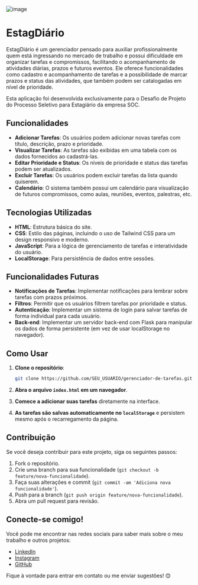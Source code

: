 ![image](https://github.com/user-attachments/assets/d8dcc417-acc7-4c4f-ae55-735444aaebfe)

# EstagDiário

EstagDiário é um gerenciador pensado para auxiliar profissionalmente quem está ingressando no mercado de trabalho e possui dificuldade em organizar tarefas e compromissos, facilitando o acompanhamento de atividades diárias, prazos e futuros eventos. Ele oferece funcionalidades como cadastro e acompanhamento de tarefas e a possibilidade de marcar prazos e status das atividades, que também podem ser catalogadas em nível de prioridade.

Esta aplicação foi desenvolvida exclusivamente para o Desafio de Projeto do Processo Seletivo para Estagiário da empresa SOC.


## Funcionalidades

- **Adicionar Tarefas**: Os usuários podem adicionar novas tarefas com título, descrição, prazo e prioridade.
- **Visualizar Tarefas**: As tarefas são exibidas em uma tabela com os dados fornecidos ao cadastrá-las.
- **Editar Prioridade e Status**: Os níveis de prioridade e status das tarefas podem ser atualizados.
- **Excluir Tarefas**: Os usuários podem excluir tarefas da lista quando quiserem.
- **Calendário**: O sistema também possui um calendário para visualização de futuros compromissos, como aulas, reuniões, eventos, palestras, etc.

## Tecnologias Utilizadas

- **HTML**: Estrutura básica do site.
- **CSS**: Estilo das páginas, incluindo o uso de Tailwind CSS para um design responsivo e moderno.
- **JavaScript**: Para a lógica de gerenciamento de tarefas e interatividade do usuário.
- **LocalStorage**: Para persistência de dados entre sessões.

## Funcionalidades Futuras

- **Notificações de Tarefas**: Implementar notificações para lembrar sobre tarefas com prazos próximos.
- **Filtros**: Permitir que os usuários filtrem tarefas por prioridade e status.
- **Autenticação**: Implementar um sistema de login para salvar tarefas de forma individual para cada usuário.
- **Back-end**: Implementar um servidor back-end com Flask para manipular os dados de forma persistente (em vez de usar localStorage no navegador).

## Como Usar

1. **Clone o repositório**:
    ```bash
    git clone https://github.com/SEU_USUARIO/gerenciador-de-tarefas.git
    ```

2. **Abra o arquivo `index.html` em um navegador**.

3. **Comece a adicionar suas tarefas** diretamente na interface.

4. **As tarefas são salvas automaticamente no `localStorage`** e persistem mesmo após o recarregamento da página.

## Contribuição

Se você deseja contribuir para este projeto, siga os seguintes passos:

1. Fork o repositório.
2. Crie uma branch para sua funcionalidade (`git checkout -b feature/nova-funcionalidade`).
3. Faça suas alterações e commit (`git commit -am 'Adiciona nova funcionalidade'`).
4. Push para a branch (`git push origin feature/nova-funcionalidade`).
5. Abra um pull request para revisão.

## Conecte-se comigo!

Você pode me encontrar nas redes sociais para saber mais sobre o meu trabalho e outros projetos:

- [LinkedIn](https://www.linkedin.com/in/milena-ramalho-3ab8b8262/)
- [Instagram](https://www.instagram.com/mismeteora/)
- [GitHub](https://github.com/lenaramalho)

Fique à vontade para entrar em contato ou me enviar sugestões! 😊
